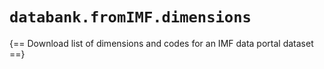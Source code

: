 # `databank.fromIMF.dimensions`

{== Download list of dimensions and codes for an IMF data portal dataset ==}


